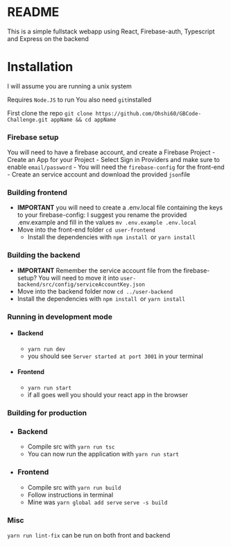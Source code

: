 # README

This is a simple fullstack webapp using React, Firebase-auth, Typescript and Express on the backend



# Installation
I will assume you are running a unix system

Requires `Node.JS` to run
You also need `git`installed

First clone the repo 
`git clone https://github.com/Ohshi60/GBCode-Challenge.git appName && cd appName`

### Firebase setup
You will need to have a firebase account, and create a Firebase Project
    - Create an App for your Project
    - Select Sign in Providers and make sure to enable `email/password`
    - You will need the `firebase-config` for the front-end 
    - Create an service account and download the provided `json`file


### Building frontend
- **IMPORTANT** you will need to create a .env.local file containing the keys to your firebase-config: I suggest you rename the provided .env.example and fill in the values `mv .env.example .env.local`
- Move into the front-end folder `cd user-frontend`
    - Install the dependencies with `npm install `or `yarn install`

### Building the backend
- **IMPORTANT** Remember the service account file from the firebase-setup? You will need to move it into `user-backend/src/config/serviceAccountKey.json`
- Move into the backend folder now `cd ../user-backend`
- Install the dependencies with `npm install `or `yarn install`

### Running in development mode
- #### Backend
    - `yarn run dev`
    - you should see `Server started at port 3001` in your terminal
- #### Frontend
    - `yarn run start`
    - ìf all goes well you should your react app in the browser

### Building for production
- ### Backend
    - Compile src with `yarn run tsc`
    - You can now run the application with `yarn run start`
- ### Frontend
   - Compile src with `yarn run build`
   - Follow instructions in terminal
    -  Mine was  `yarn global add serve`
        `serve -s build`

### Misc

`yarn run lint-fix` can be run on both front and backend

